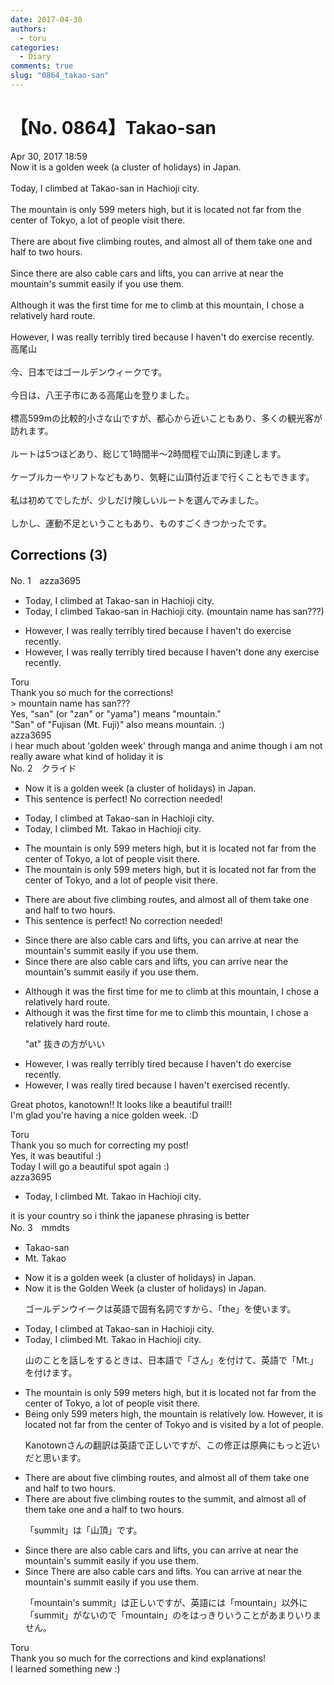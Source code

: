 ```yaml
---
date: 2017-04-30
authors:
  - toru
categories:
  - Diary
comments: true
slug: "0864_takao-san"
---
```


# 【No. 0864】Takao-san
<div class="date">Apr 30, 2017 18:59</div>
<div id="post"><div id="body_show_ori">
Now it is a golden week (a cluster of holidays) in Japan.<br/><br/>Today, I climbed at Takao-san in Hachioji city.<br/><br/>The mountain is only 599 meters high, but it is located not far from the center of Tokyo, a lot of people visit there.<br/><br/>There are about five climbing routes, and almost all of them take one and half to two hours.<br/><br/>Since there are also cable cars and lifts, you can arrive at near the mountain's summit easily if you use them.<br/><br/>Although it was the first time for me to climb at this mountain, I chose a relatively hard route.<br/><br/>However, I was really terribly tired because I haven't do exercise recently.
</div></div>

<!-- more -->

<div id="post_ja"><div id="body_show_mo">
高尾山<br/><br/>今、日本ではゴールデンウィークです。<br/><br/>今日は、八王子市にある高尾山を登りました。<br/><br/>標高599mの比較的小さな山ですが、都心から近いこともあり、多くの観光客が訪れます。<br/><br/>ルートは5つほどあり、総じて1時間半〜2時間程で山頂に到達します。<br/><br/>ケーブルカーやリフトなどもあり、気軽に山頂付近まで行くこともできます。<br/><br/>私は初めてでしたが、少しだけ険しいルートを選んでみました。<br/><br/>しかし、運動不足ということもあり、ものすごくきつかったです。
</div></div>

## Corrections (3)
<div id="block"><div class="first_name"> No. 1　<span class="just_name">azza3695</span></div><div id="block2">
<ul class="correction_field">
<li class="incorrect">Today, I climbed at Takao-san in Hachioji city.</li>
<li class="corrected correct">
Today, I climbed Takao-san in Hachioji city. (mountain name has san???)
</li>
</ul>
<ul class="correction_field">
<li class="incorrect">However, I was really terribly tired because I haven't do exercise recently.</li>
<li class="corrected correct">
However, I was really terribly tired because I haven't done any exercise recently.
</li>
</ul>
</div><div class="name"><span class="just_name">Toru</span><br>
Thank you so much for the corrections!<br/>&gt; mountain name has san???<br/>Yes, "san" (or "zan" or "yama") means "mountain."<br/>"San" of "Fujisan (Mt. Fuji)" also means mountain. :)
</div>
<div class="name"><span class="just_name">azza3695</span><br>
i hear much about 'golden week' through manga and anime though i am not really aware what kind of holiday it is
</div>
</div>
<div id="block"><div class="first_name"> No. 2　<span class="just_name">クライド</span></div><div id="block2">
<ul class="correction_field">
<li class="incorrect">Now it is a golden week (a cluster of holidays) in Japan.</li>
<li class="corrected perfect">This sentence is perfect! No correction needed!</li>
</ul>
<ul class="correction_field">
<li class="incorrect">Today, I climbed at Takao-san in Hachioji city.</li>
<li class="corrected correct">
Today, I climbed <span class="f_red">Mt. Takao</span> in Hachioji city.
</li>
</ul>
<ul class="correction_field">
<li class="incorrect">The mountain is only 599 meters high, but it is located not far from the center of Tokyo, a lot of people visit there.</li>
<li class="corrected correct">
The mountain is only 599 meters high, but it is located not far from the center of Tokyo, <span class="f_blue">and</span> a lot of people visit there.
</li>
</ul>
<ul class="correction_field">
<li class="incorrect">There are about five climbing routes, and almost all of them take one and half to two hours.</li>
<li class="corrected perfect">This sentence is perfect! No correction needed!</li>
</ul>
<ul class="correction_field">
<li class="incorrect">Since there are also cable cars and lifts, you can arrive at near the mountain's summit easily if you use them.</li>
<li class="corrected correct">
Since there are also cable cars and lifts, you can arrive near the mountain's summit easily if you use them.
</li>
</ul>
<ul class="correction_field">
<li class="incorrect">Although it was the first time for me to climb at this mountain, I chose a relatively hard route.</li>
<li class="corrected correct">
Although it was the first time for me to climb this mountain, I chose a relatively hard route.
<p class="correction_comment">"at" 抜きの方がいい</p>
</li>
</ul>
<ul class="correction_field">
<li class="incorrect">However, I was really terribly tired because I haven't do exercise recently.</li>
<li class="corrected correct">
However, I was really tired because I haven't exercise<span class="f_red">d</span> recently.
</li>
</ul>
<p class="comment_small">
 Great photos, kanotown!! It looks like a beautiful trail!!
 <br/>
 I'm glad you're having a nice golden week. :D
</p>

</div><div class="name"><span class="just_name">Toru</span><br>
Thank you so much for correcting my post!<br/>Yes, it was beautiful :)<br/>Today I will go a beautiful spot again :)
</div>
<div class="name"><span class="just_name">azza3695</span><br><div class="quote_field"><ul class="correction_field">
<li class="corrected correct">
Today, I climbed <span class="f_red">Mt. Takao</span> in Hachioji city.
</li>
</ul></div>
it is your country so i think the japanese phrasing is better
</div>
</div>
<div id="block"><div class="first_name"> No. 3　<span class="just_name">mmdts</span></div><div id="block2">
<ul class="correction_field">
<li class="incorrect">Takao-san</li>
<li class="corrected correct">
<span class="f_red">Mt. Takao</span>
</li>
</ul>
<ul class="correction_field">
<li class="incorrect">Now it is a golden week (a cluster of holidays) in Japan.</li>
<li class="corrected correct">
Now it is <span class="f_red">the</span> <span class="f_red">G</span>olden <span class="f_red">W</span>eek (a cluster of holidays) in Japan.
<p class="correction_comment">ゴールデンウイークは英語で固有名詞ですから、「the」を使います。</p>
</li>
</ul>
<ul class="correction_field">
<li class="incorrect">Today, I climbed at Takao-san in Hachioji city.</li>
<li class="corrected correct">
Today, I climbed <span class="f_red"><span class="f_red">Mt. Takao</span></span> in Hachioji city. 
<p class="correction_comment">山のことを話しをするときは、日本語で「さん」を付けて、英語で「Mt.」を付けます。</p>
</li>
</ul>
<ul class="correction_field">
<li class="incorrect">The mountain is only 599 meters high, but it is located not far from the center of Tokyo, a lot of people visit there.</li>
<li class="corrected correct">
Being only 599 meters high, the mountain is relatively low. However, it is located not far from the center of Tokyo and is visited by a lot of people.
<p class="correction_comment">Kanotownさんの翻訳は英語で正しいですが、この修正は原典にもっと近いだと思います。</p>
</li>
</ul>
<ul class="correction_field">
<li class="incorrect">There are about five climbing routes, and almost all of them take one and half to two hours.</li>
<li class="corrected correct">
There are about five <span class="sline">climbing </span>routes <span class="f_blue">to the summit</span>, and almost all of them take one and <span class="f_blue">a</span> half to two hours.
<p class="correction_comment">「summit」は「山頂」です。</p>
</li>
</ul>
<ul class="correction_field">
<li class="incorrect">Since there are also cable cars and lifts, you can arrive at near the mountain's summit easily if you use them.</li>
<li class="corrected correct">
<span class="sline">Since </span>There are also cable cars and lifts<span class="f_red">. Y</span>ou can arrive at near the <span class="sline">mountain's </span>summit easily if you use them.
<p class="correction_comment">「mountain's summit」は正しいですが、英語には「mountain」以外に「summit」がないので「mountain」のをはっきりいうことがあまりいりません。</p>
</li>
</ul>
</div><div class="name"><span class="just_name">Toru</span><br>
Thank you so much for the corrections and kind explanations!<br/>I learned something new :)
</div>
</div>
